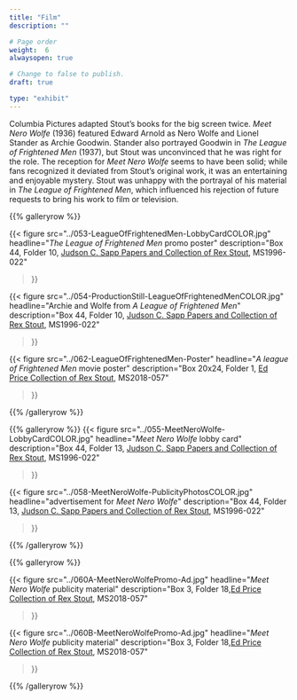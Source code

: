 ```yaml
---
title: "Film"
description: ""

# Page order
weight:  6
alwaysopen: true

# Change to false to publish.
draft: true

type: "exhibit"
---
```

Columbia Pictures adapted Stout’s books for the big screen twice.  *Meet Nero Wolfe* (1936) featured Edward Arnold as Nero Wolfe and Lionel Stander as Archie Goodwin. Stander also portrayed Goodwin in *The League of Frightened Men* (1937), but Stout was unconvinced that he was right for the role.  The reception for *Meet Nero Wolfe* seems to have been solid; while fans recognized it deviated from Stout’s original work, it was an entertaining and enjoyable mystery. Stout was unhappy with the portrayal of his material in *The League of Frightened Men*, which influenced his rejection of future requests to bring his work to film or television.

{{% galleryrow %}}

{{< figure src="../053-LeagueOfFrightenedMen-LobbyCardCOLOR.jpg"
           headline="*The League of Frightened Men* promo poster"
           description="Box 44, Folder 10, [Judson C. Sapp Papers and Collection of Rex Stout](https://bc-primo.hosted.exlibrisgroup.com/permalink/f/l6ucgu/ALMA-BC21351253640001021), MS1996-022"
>}}

{{< figure src="../054-ProductionStill-LeagueOfFrightenedMenCOLOR.jpg"
           headline="Archie and Wolfe from *A League of Frightened Men*"
           description="Box 44, Folder 10, [Judson C. Sapp Papers and Collection of Rex Stout](https://bc-primo.hosted.exlibrisgroup.com/permalink/f/l6ucgu/ALMA-BC21351253640001021), MS1996-022"
>}}

{{< figure src="../062-LeagueOfFrightenedMen-Poster"
headline="*A league of Frightened Men* movie poster"
description="Box 20x24, Folder 1, [Ed Price Collection of Rex Stout](https://bc-primo.hosted.exlibrisgroup.com/permalink/f/l6ucgu/ALMA-BC21495631010001021), MS2018-057"
>}}

{{% /galleryrow %}}

{{% galleryrow %}}
{{< figure src="../055-MeetNeroWolfe-LobbyCardCOLOR.jpg"
           headline="*Meet Nero Wolfe* lobby card"
           description="Box 44, Folder 13, [Judson C. Sapp Papers and Collection of Rex Stout](https://bc-primo.hosted.exlibrisgroup.com/permalink/f/l6ucgu/ALMA-BC21351253640001021), MS1996-022"
>}}

{{< figure src="../058-MeetNeroWolfe-PublicityPhotosCOLOR.jpg"
           headline="advertisement for *Meet Nero Wolfe*"
           description="Box 44, Folder 13, [Judson C. Sapp Papers and Collection of Rex Stout](https://bc-primo.hosted.exlibrisgroup.com/permalink/f/l6ucgu/ALMA-BC21351253640001021), MS1996-022"
>}}

{{% /galleryrow %}}

{{% galleryrow %}}

{{< figure src="../060A-MeetNeroWolfePromo-Ad.jpg"
           headline="*Meet Nero Wolfe* publicity material"
           description="Box 3, Folder 18,[Ed Price Collection of Rex Stout](https://bc-primo.hosted.exlibrisgroup.com/permalink/f/l6ucgu/ALMA-BC21495631010001021), MS2018-057"
>}}

{{< figure src="../060B-MeetNeroWolfePromo-Ad.jpg"
           headline="*Meet Nero Wolfe* publicity material"
           description="Box 3, Folder 18,[Ed Price Collection of Rex Stout](https://bc-primo.hosted.exlibrisgroup.com/permalink/f/l6ucgu/ALMA-BC21495631010001021), MS2018-057"
>}}

{{% /galleryrow %}}

